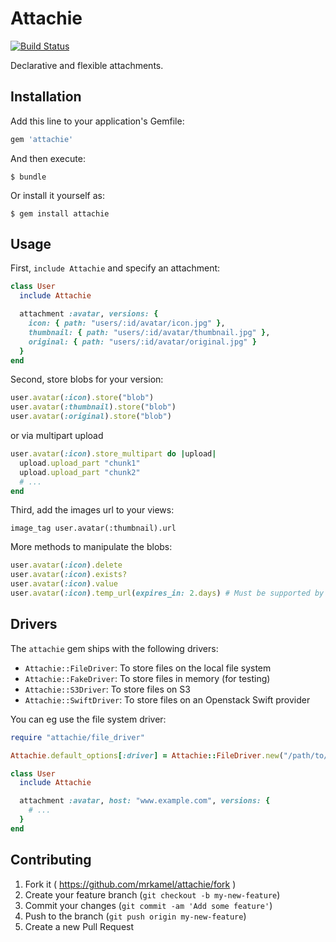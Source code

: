 # Attachie

[![Build Status](https://secure.travis-ci.org/mrkamel/attachie.png?branch=master)](http://travis-ci.org/mrkamel/attachie)

Declarative and flexible attachments.

## Installation

Add this line to your application's Gemfile:

```ruby
gem 'attachie'
```

And then execute:

    $ bundle

Or install it yourself as:

    $ gem install attachie

## Usage

First, `include Attachie` and specify an attachment:

```ruby
class User
  include Attachie

  attachment :avatar, versions: {
    icon: { path: "users/:id/avatar/icon.jpg" },
    thumbnail: { path: "users/:id/avatar/thumbnail.jpg" },
    original: { path: "users/:id/avatar/original.jpg" }
  }
end
```

Second, store blobs for your version:

```ruby
user.avatar(:icon).store("blob")
user.avatar(:thumbnail).store("blob")
user.avatar(:original).store("blob")
```

or via multipart upload

```ruby
user.avatar(:icon).store_multipart do |upload|
  upload.upload_part "chunk1"
  upload.upload_part "chunk2"
  # ...
end
```

Third, add the images url to your views:

```
image_tag user.avatar(:thumbnail).url
```

More methods to manipulate the blobs:

```ruby
user.avatar(:icon).delete
user.avatar(:icon).exists?
user.avatar(:icon).value
user.avatar(:icon).temp_url(expires_in: 2.days) # Must be supported by the driver
```

## Drivers

The `attachie` gem ships with the following drivers:

* `Attachie::FileDriver`: To store files on the local file system
* `Attachie::FakeDriver`: To store files in memory (for testing)
* `Attachie::S3Driver`: To store files on S3
* `Attachie::SwiftDriver`: To store files on an Openstack Swift provider

You can eg use the file system driver:

```ruby
require "attachie/file_driver"

Attachie.default_options[:driver] = Attachie::FileDriver.new("/path/to/attachments")

class User
  include Attachie

  attachment :avatar, host: "www.example.com", versions: {
    # ...
  }
end
```

## Contributing

1. Fork it ( https://github.com/mrkamel/attachie/fork )
2. Create your feature branch (`git checkout -b my-new-feature`)
3. Commit your changes (`git commit -am 'Add some feature'`)
4. Push to the branch (`git push origin my-new-feature`)
5. Create a new Pull Request
